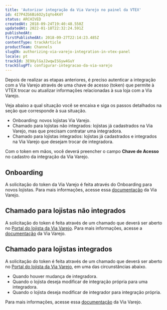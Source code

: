 ```yaml
---
title: 'Autorizar integração da Via Varejo no painel da VTEX'
id: 4I7P4ZG6Bi6O2yIqYo4K4Y
status: ARCHIVED
createdAt: 2018-09-24T19:40:48.550Z
updatedAt: 2022-01-18T22:32:24.591Z
publishedAt: 
firstPublishedAt: 2018-09-27T22:14:23.485Z
contentType: trackArticle
productTeam: Channels
slugEN: authorizing-via-varejo-integration-in-vtex-panel
locale: pt
trackId: 3E9XylGaJ2wqwISGyw4GuY
trackSlugPT: configurar-integracao-da-via-varejo
---
```


Depois de realizar as etapas anteriores, é preciso autenticar a integração com a Via Varejo através de uma chave de acesso (token) que permite à VTEX trocar ou atualizar informações relacionadas à sua loja com a Via Varejo. 

Veja abaixo a qual situação você se encaixa e siga os passos detalhados na seção que corresponde à sua situação.

- Onboarding: novos lojistas Via Varejo.
- Chamado para lojistas não integrados: lojistas já cadastrados na Via Varejo, mas que precisam contratar uma integradora.
- Chamado para lojistas integrados: lojistas já cadastrados e integrados na Via Varejo que desejam trocar de integradora.

Com o token em mãos, você deverá preencher o campo **Chave de Acesso** no cadastro da integração da Via Varejo.

## Onboarding

A solicitação do token da Via Varejo é feita através do Onboarding para novos lojistas. Para mais informações, acesse essa [documentação](https://drive.google.com/uc?export=download&id=1g6Swi8HoSkIRyZGeab4AYoQh4GMxC1wy) da Via Varejo.

## Chamado para lojistas não integrados

A solicitação do token é feita através de um chamado que deverá ser aberto no [Portal do lojista da Via Varejo](https://pas.viavarejo.com.br/login?returnUrl=%2F). Para mais informações, acesse a [documentação](https://drive.google.com/uc?export=download&id=1Ty_KwFH5k0QI5pAyzt_bBdy7OfjMODY5) da Via Varejo.

## Chamado para lojistas integrados 

A  solicitação do token é feita através de um chamado que deverá ser aberto no [Portal do lojista da Via Varejo](https://pas.viavarejo.com.br/login?returnUrl=%2F), em uma das circunstâncias abaixo.

- Quando houver mudança de integradora.
- Quando o lojista deseja modificar de integração própria para uma integradora.
- Quando o lojista deseja modificar de integrador para integração própria.

Para mais informações, acesse essa [documentação](https://drive.google.com/uc?export=download&id=1KK0z5CFlA1pPH0QoFq2trrZWcVbkjqQC) da Via Varejo.
